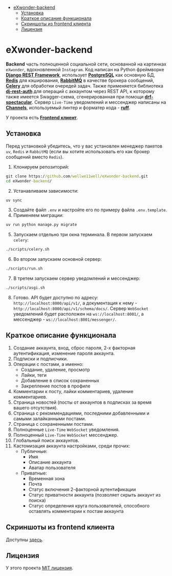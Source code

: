 - [eXwonder-backend](#exwonder-backend)
   * [Установка](#installation)
   * [Краткое описание функционала](#description)
   * [Скриншоты из frontend клиента](#screenshots)
   * [Лицензия](#license)

<!-- TOC --><a name="exwonder-backend"></a>
# eXwonder-backend
__Backend__ часть полноценной социальной сети, основанной на картинках `eXwonder`, вдохновленной `Instagram`. 
Код написан на Python фреймворке __[Django REST Framework](https://www.djangoproject.com/)__, использует __[PostgreSQL](https://www.postgresql.org/)__ как основную БД, 
__[Redis](https://github.com/redis/redis)__ для кэширования, __[RabbitMQ](https://github.com/rabbitmq/rabbitmq-server)__ в качестве брокера сообщений, __[Celery](https://docs.celeryq.dev/en/stable/getting-started/introduction.html)__ 
для обработки очередей задач. Также применяется библиотека __[dj-rest-auth](https://github.com/iMerica/dj-rest-auth)__ для операций с аккаунтом 
через REST API, к которому также имеется Swagger-схема, сгенерированная при помощи 
__[drf-spectacular](https://github.com/tfranzel/drf-spectacular/)__. Сервер `Live-Time` уведомлений и мессенджер написаны на __[Channels](https://github.com/django/channels)__, используемый линтер 
и форматер кода - __[ruff](https://github.com/astral-sh/ruff)__.

У проекта есть __[Frontend клиент](https://github.com/wellwe11well/eXwonder-frontend/)__.
<!-- TOC --><a name="installation"></a>
## Установка
Перед установкой убедитесь, что у вас установлен менеджер пакетов `uv`, `Redis` и `RabbitMQ` (если вы хотите использовать его как брокер сообщений вместо `Redis`).
1. Клонируем репозиторий:
```cmd
git clone https://github.com/wellwe11well/eXwonder-backend.git
cd eXwonder-backend/
```
2. Устанавливаем зависимости:
```cmd
uv sync
```
3. Создайте файл `.env` и настройте его по примеру файла `.env.template`.
4. Применяем миграции:
```cmd
uv run python manage.py migrate
```
5. Запускаем отдельно три окна терминала. В первом запускаем `celery`:
```cmd
./scripts/celery.sh
```
6. Во втором запускаем основной сервер:
```cmd
./scripts/run.sh
```
7. В третем запускаем сервер уведомлений и мессенджер:
```cmd
./scripts/asgi.sh
```
8. Готово. API будет доступно по адресу: `http://localhost:8000/api/v1/`, а документация к нему - 
`http://localhost:8000/api/v1/schema/docs/`. Сервер `WebSocket` уведомлений будет расположен на 
`ws://localhost:8001/`, а мессенджер - `ws://localhost:8001/messenger/`.
<!-- TOC --><a name="description"></a>
## Краткое описание функционала
1. Создание аккаунта, вход, сброс пароля, 2-х факторная аутентификация, изменение пароля аккаунта.
2. Подписки и подписчики.
3. Операции с постами, а именно:
	- Создание, удаление, просмотр
	- Лайки, теги
	- Добавление в список сохраненных
	- Закрепление постов в профиле
4. Комментарии к посту, лайки комментариев, удаление комментариев.
5. Страница новостей (посты от аккаунтов в подписках за время вашего отсутствия).
6. Страница с рекоммендациями, последними добавленными и самыми залайканными постами.
7. Страница с сохраненными постами.
8. Полноценные `Live-Time` `WebSocket` уведомления.
9. Полноценный `Live-Time` `WebSocket` мессенджер.
10. Глобальный поиск аккаунтов.
11. Кастомизация аккаунта настройками, среди прочих:
	* Публичные:
		* Имя
		* Описание аккаунта
		* Аватар пользователя
	* Приватные:
		* Временная зона
		* Почта
		* Статус включения 2-факторной аутентификации
		* Статус приватности аккаунта (позволяет скрыть аккаунт из поиска)
		* Статус определения круга пользователей, способного оставлять комментарии к постам аккаунта
<!-- TOC --><a name="screenshots"></a>
## Скриншоты из frontend клиента
Доступны [здесь](https://github.com/wellwe11well/eXwonder-frontend/blob/main/README.md).
<!-- TOC --><a name="license"></a>
## Лицензия
У этого проекта [MIT лицензия](https://github.com/wellwe11well/eXwonder-backend/blob/main/LICENSE).

